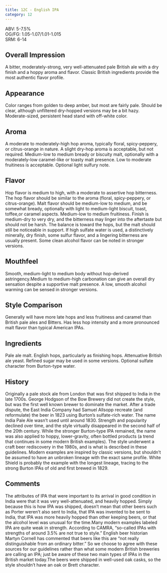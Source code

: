 ```yaml
---
title: 12C - English IPA
category: 12
---
```


ABV: 5-7.5%  
OG/FG: 1.05-1.07/1.01-1.015  
SRM: 6-14  

## Overall Impression
A bitter, moderately-strong, very well-attenuated pale British ale with a dry finish and a hoppy aroma and flavor. Classic British ingredients provide the most authentic flavor profile.

## Appearance
Color ranges from golden to deep amber, but most are fairly pale. Should be clear, although unfiltered dry-hopped versions may be a bit hazy. Moderate-sized, persistent head stand with off-white color.

## Aroma
A moderate to moderately-high hop aroma, typically floral, spicy-peppery, or citrus-orange in nature. A slight dry-hop aroma is acceptable, but not required. Medium-low to medium bready or biscuity malt, optionally with a moderately-low caramel-like or toasty malt presence. Low to moderate fruitiness is acceptable. Optional light sulfury note.

## Flavor
Hop flavor is medium to high, with a moderate to assertive hop bitterness. The hop flavor should be similar to the aroma (floral, spicy-peppery, or citrus-orange). Malt flavor should be medium-low to medium, and be somewhat bready, optionally with light to medium-light biscuit, toast, toffee,or caramel aspects. Medium-low to medium fruitiness. Finish is medium-dry to very dry, and the bitterness may linger into the aftertaste but should not be harsh. The balance is toward the hops, but the malt should still be noticeable in support. If high sulfate water is used, a distinctively minerally, dry finish, some sulfur flavor, and a lingering bitterness are usually present. Some clean alcohol flavor can be noted in stronger versions.

## Mouthfeel
Smooth, medium-light to medium body without hop-derived astringency.Medium to medium-high carbonation can give an overall dry sensation despite a supportive malt presence. A low, smooth alcohol warming can be sensed in stronger versions.

## Style Comparison
Generally will have more late hops and less fruitiness and caramel than British pale ales and Bitters. Has less hop intensity and a more pronounced malt flavor than typical American IPAs.

## Ingredients
Pale ale malt. English hops, particularly as finishing hops. Attenuative British ale yeast. Refined sugar may be used in some versions. Optional sulfate character from Burton-type water.

## History
Originally a pale stock ale from London that was first shipped to India in the late 1700s. George Hodgson of the Bow Brewery did not create the style, but was the first well known brewer to dominate the market. After a trade dispute, the East India Company had Samuel Allsopp recreate (and reformulate) the beer in 1823 using Burton’s sulfate-rich water. The name India Pale Ale wasn’t used until around 1830. Strength and popularity declined over time, and the style virtually disappeared in the second half of the 20th century. While the stronger Burton-type IPA remained, the name was also applied to hoppy, lower-gravity, often bottled products (a trend that continues in some modern British examples). The style underwent a craft beer rediscovery in the 1980s, and is what is described in these guidelines. Modern examples are inspired by classic versions, but shouldn’t be assumed to have an unbroken lineage with the exact same profile. White Shield is probably the example with the longest lineage, tracing to the strong Burton IPAs of old and first brewed in 1829.

## Comments
The attributes of IPA that were important to its arrival in good condition in India were that it was very well-attenuated, and heavily hopped. Simply because this is how IPA was shipped, doesn’t mean that other beers such as Porter weren’t also sent to India, that IPA was invented to be sent to India, that IPA was more heavily hopped than other keeping beers, or that the alcohol level was unusual for the time.Many modern examples labeled IPA are quite weak in strength. According to CAMRA, “so-called IPAs with strengths of around 3.5% are not true to style.” English beer historian Martyn Cornell has commented that beers like this are “not really distinguishable from an ordinary bitter.” So we choose to agree with these sources for our guidelines rather than what some modern British breweries are calling an IPA; just be aware of these two main types of IPAs in the British market today.The beers were shipped in well-used oak casks, so the style shouldn’t have an oak or Brett character.